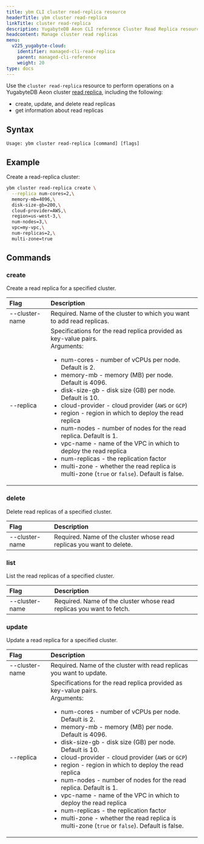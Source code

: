 ```yaml
---
title: ybm CLI cluster read-replica resource
headerTitle: ybm cluster read-replica
linkTitle: cluster read-replica
description: YugabyteDB Aeon CLI reference Cluster Read Replica resource.
headcontent: Manage cluster read replicas
menu:
  v225_yugabyte-cloud:
    identifier: managed-cli-read-replica
    parent: managed-cli-reference
    weight: 20
type: docs
---
```


Use the `cluster read-replica` resource to perform operations on a YugabyteDB Aeon cluster [read replica](../../../../cloud-clusters/managed-read-replica/), including the following:

- create, update, and delete read replicas
- get information about read replicas

## Syntax

```text
Usage: ybm cluster read-replica [command] [flags]
```

## Example

Create a read-replica cluster:

```sh
ybm cluster read-replica create \
  --replica num-cores=2,\
  memory-mb=4096,\
  disk-size-gb=200,\
  cloud-provider=AWS,\
  region=us-west-3,\
  num-nodes=3,\
  vpc=my-vpc,\
  num-replicas=2,\
  multi-zone=true
```

## Commands

### create

Create a read replica for a specified cluster.

| Flag | Description |
| :--- | :--- |
| --cluster-name | Required. Name of the cluster to which you want to add read replicas. |
| --replica | Specifications for the read replica provided as key-value pairs.<br>Arguments:<br><ul><li>num-cores - number of vCPUs per node. Default is 2.</li><li>memory-mb - memory (MB) per node. Default is 4096.</li><li>disk-size-gb - disk size (GB) per node. Default is 10.</li><li>cloud-provider - cloud provider (`AWS` or `GCP`)</li><li>region - region in which to deploy the read replica</li><li>num-nodes - number of nodes for the read replica. Default is 1.</li><li>vpc-name - name of the VPC in which to deploy the read replica</li><li>num-replicas - the replication factor</li><li>multi-zone - whether the read replica is multi-zone (`true` or `false`). Default is false.</li></ul>

### delete

Delete read replicas of a specified cluster.

| Flag | Description |
| :--- | :--- |
| --cluster-name | Required. Name of the cluster whose read replicas you want to delete. |

### list

List the read replicas of a specified cluster.

| Flag | Description |
| :--- | :--- |
| --cluster-name | Required. Name of the cluster whose read replicas you want to fetch. |

### update

Update a read replica for a specified cluster.

| Flag | Description |
| :--- | :--- |
| --cluster-name | Required. Name of the cluster with read replicas you want to update. |
| --replica | Specifications for the read replica provided as key-value pairs.<br>Arguments:<br><ul><li>num-cores - number of vCPUs per node. Default is 2.</li><li>memory-mb - memory (MB) per node. Default is 4096.</li><li>disk-size-gb - disk size (GB) per node. Default is 10.</li><li>cloud-provider - cloud provider (`AWS` or `GCP`)</li><li>region - region in which to deploy the read replica</li><li>num-nodes - number of nodes for the read replica. Default is 1.</li><li>vpc-name - name of the VPC in which to deploy the read replica</li><li>num-replicas - the replication factor</li><li>multi-zone - whether the read replica is multi-zone (`true` or `false`). Default is false.</li></ul>

